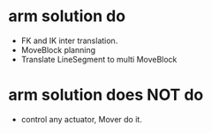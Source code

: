 # arm solution do
* FK and IK  inter translation.
* MoveBlock planning
 * Translate LineSegment to multi MoveBlock
 

# arm solution does NOT do
* control any actuator,  Mover do it.
